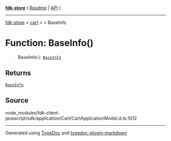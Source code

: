 [**fdk-store**](../../../README.md) ( [Readme](../../../README.md) \| [API](../../../API.md) )

---

[fdk-store](../../../API.md) > [cart](../../README.md) > [<internal>](../README.md) > BaseInfo

# Function: BaseInfo()

> **BaseInfo**(): [`BaseInfo`](../type-aliases/type-alias.BaseInfo.md)

## Returns

[`BaseInfo`](../type-aliases/type-alias.BaseInfo.md)

## Source

node_modules/fdk-client-javascript/sdk/application/Cart/CartApplicationModel.d.ts:1012

---

Generated using [TypeDoc](https://typedoc.org/) and [typedoc-plugin-markdown](https://www.npmjs.com/package/typedoc-plugin-markdown)
